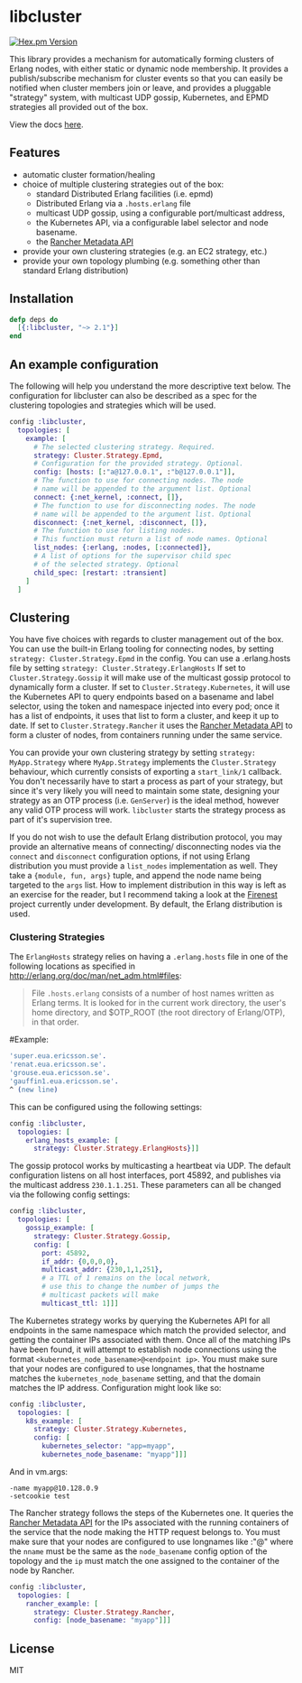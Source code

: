 # libcluster

[![Hex.pm Version](http://img.shields.io/hexpm/v/libcluster.svg?style=flat)](https://hex.pm/packages/libcluster)

This library provides a mechanism for automatically forming clusters of Erlang nodes, with
either static or dynamic node membership. It provides a publish/subscribe mechanism for cluster
events so that you can easily be notified when cluster members join or leave, and provides a
pluggable "strategy" system, with multicast UDP gossip, Kubernetes, and EPMD strategies all provided
out of the box.

View the docs [here](https://hexdocs.pm/libcluster).

## Features

- automatic cluster formation/healing
- choice of multiple clustering strategies out of the box:
  - standard Distributed Erlang facilities (i.e. epmd)
  - Distributed Erlang via a `.hosts.erlang` file
  - multicast UDP gossip, using a configurable port/multicast address,
  - the Kubernetes API, via a configurable label selector and node basename.
  - the [Rancher Metadata API][rancher-api]
- provide your own clustering strategies (e.g. an EC2 strategy, etc.)
- provide your own topology plumbing (e.g. something other than standard Erlang distribution)

## Installation

```elixir
defp deps do
  [{:libcluster, "~> 2.1"}]
end
```

## An example configuration

The following will help you understand the more descriptive text below. The configuration
for libcluster can also be described as a spec for the clustering topologies and strategies
which will be used.

```elixir
config :libcluster,
  topologies: [
    example: [
      # The selected clustering strategy. Required.
      strategy: Cluster.Strategy.Epmd,
      # Configuration for the provided strategy. Optional.
      config: [hosts: [:"a@127.0.0.1", :"b@127.0.0.1"]],
      # The function to use for connecting nodes. The node
      # name will be appended to the argument list. Optional
      connect: {:net_kernel, :connect, []},
      # The function to use for disconnecting nodes. The node
      # name will be appended to the argument list. Optional
      disconnect: {:net_kernel, :disconnect, []},
      # The function to use for listing nodes. 
      # This function must return a list of node names. Optional
      list_nodes: {:erlang, :nodes, [:connected]},
      # A list of options for the supervisor child spec
      # of the selected strategy. Optional
      child_spec: [restart: :transient]
    ]
  ]
```


## Clustering

You have five choices with regards to cluster management out of the box. You can use the built-in Erlang tooling for connecting
nodes, by setting `strategy: Cluster.Strategy.Epmd` in the config. You can use a .erlang.hosts file by setting
`strategy: Cluster.Strategy.ErlangHosts` If set to `Cluster.Strategy.Gossip` it will make use of the multicast gossip protocol
to dynamically form a cluster. If set to `Cluster.Strategy.Kubernetes`, it will use the Kubernetes API to query endpoints based
on a basename and label selector, using the token and namespace injected into every pod; once it has a list of endpoints, it
uses that list to form a cluster, and keep it up to date. If set to `Cluster.Strategy.Rancher` it uses the
[Rancher Metadata API][rancher-api] to form a cluster of nodes, from containers running under the same service.

You can provide your own clustering strategy by setting `strategy: MyApp.Strategy` where `MyApp.Strategy` implements the
`Cluster.Strategy` behaviour, which currently consists of exporting a `start_link/1` callback. You don't necessarily have
to start a process as part of your strategy, but since it's very likely you will need to maintain some state, designing your
strategy as an OTP process (i.e. `GenServer`) is the ideal method, however any valid OTP process will work. `libcluster` starts
the strategy process as part of it's supervision tree.

If you do not wish to use the default Erlang distribution protocol, you may provide an alternative means of connecting/
disconnecting nodes via the `connect` and `disconnect` configuration options, if not using Erlang distribution you must provide a `list_nodes` implementation as well. 
They take a `{module, fun, args}` tuple, and append the node name being targeted to the `args` list. How to implement distribution in this way is left as an
exercise for the reader, but I recommend taking a look at the [Firenest](https://github.com/phoenixframework/firenest) project
currently under development. By default, the Erlang distribution is used.

### Clustering Strategies

The `ErlangHosts` strategy relies on having a `.erlang.hosts` file in one of the following locations as specified in
http://erlang.org/doc/man/net_adm.html#files:

 > File `.hosts.erlang` consists of a number of host names written as Erlang terms. It is looked for in the current work
 > directory, the user's home directory, and $OTP_ROOT (the root directory of Erlang/OTP), in that order.

 #Example:

```erlang
'super.eua.ericsson.se'.
'renat.eua.ericsson.se'.
'grouse.eua.ericsson.se'.
'gauffin1.eua.ericsson.se'.
^ (new line)
```

This can be configured using the following settings:

```elixir
config :libcluster,
  topologies: [
    erlang_hosts_example: [
      strategy: Cluster.Strategy.ErlangHosts}]]
```


The gossip protocol works by multicasting a heartbeat via UDP. The default configuration listens on all host interfaces,
port 45892, and publishes via the multicast address `230.1.1.251`. These parameters can all be changed via the
following config settings:

```elixir
config :libcluster,
  topologies: [
    gossip_example: [
      strategy: Cluster.Strategy.Gossip,
      config: [
        port: 45892,
        if_addr: {0,0,0,0},
        multicast_addr: {230,1,1,251},
        # a TTL of 1 remains on the local network,
        # use this to change the number of jumps the
        # multicast packets will make
        multicast_ttl: 1]]]
```

The Kubernetes strategy works by querying the Kubernetes API for all endpoints in the same namespace which match the provided
selector, and getting the container IPs associated with them. Once all of the matching IPs have been found, it will attempt to
establish node connections using the format `<kubernetes_node_basename>@<endpoint ip>`. You must make sure that your nodes are
configured to use longnames, that the hostname matches the `kubernetes_node_basename` setting, and that the domain matches the
IP address. Configuration might look like so:

```elixir
config :libcluster,
  topologies: [
    k8s_example: [
      strategy: Cluster.Strategy.Kubernetes,
      config: [
        kubernetes_selector: "app=myapp",
        kubernetes_node_basename: "myapp"]]]
```

And in vm.args:

```
-name myapp@10.128.0.9
-setcookie test
```

The Rancher strategy follows the steps of the Kubernetes one. It queries the [Rancher Metadata API][rancher-api] for the
IPs associated with the running containers of the service that the node making the HTTP request belongs to. You must
make sure that your nodes are configured to use longnames like :"<name>@<ip>" where the `nname` must be the same
as the `node_basename` config option of the topology and the `ip` must match the one assigned to the container of the
node by Rancher.

```elixir
config :libcluster,
  topologies: [
    rancher_example: [
      strategy: Cluster.Strategy.Rancher,
      config: [node_basename: "myapp"]]]
```

## License

MIT

[rancher-api]: http://rancher.com/docs/rancher/latest/en/rancher-services/metadata-service/
